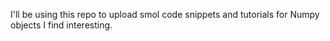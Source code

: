 I'll be using this repo to upload smol code snippets and tutorials for Numpy objects I find interesting.
